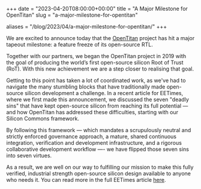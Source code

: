 +++
date = "2023-04-20T08:00:00+00:00"
title = "A Major Milestone for OpenTitan"
slug = "a-major-milestone-for-opentitan"

aliases = "/blog/2023/04/a-major-milestone-for-opentitan/"
+++

We are excited to announce today that the [OpenTitan](https://opentitan.org) project has hit a major tapeout milestone: a feature freeze of its open-source RTL.

Together with our partners, we began the OpenTitan project in 2019 with the goal of producing the world’s first open-source silicon Root of Trust (RoT). With this new achievement we are a step closer to realising that goal.

Getting to this point has taken a lot of coordinated work, as we've had to navigate the many stumbling blocks that have traditionally made open-source silicon development a challenge. In a recent article for EETimes, where we first made this announcement, we discussed the seven "deadly sins" that have kept open-source silicon from reaching its full potential — and how OpenTitan has addressed these difficulties, starting with our Silicon Commons framework.

By following this framework — which mandates a scrupulously neutral and strictly enforced governance approach, a mature, shared continuous integration, verification and development infrastructure, and a rigorous collaborative development workflow —- we have flipped those seven sins into seven virtues.

As a result, we are well on our way to fulfilling our mission to make this fully verified, industrial strength open-source silicon design available to anyone who needs it. You can read more in the full EETimes article [here](https://www.eetimes.com/ushering-in-a-new-era-for-open-source-silicon-development/).
